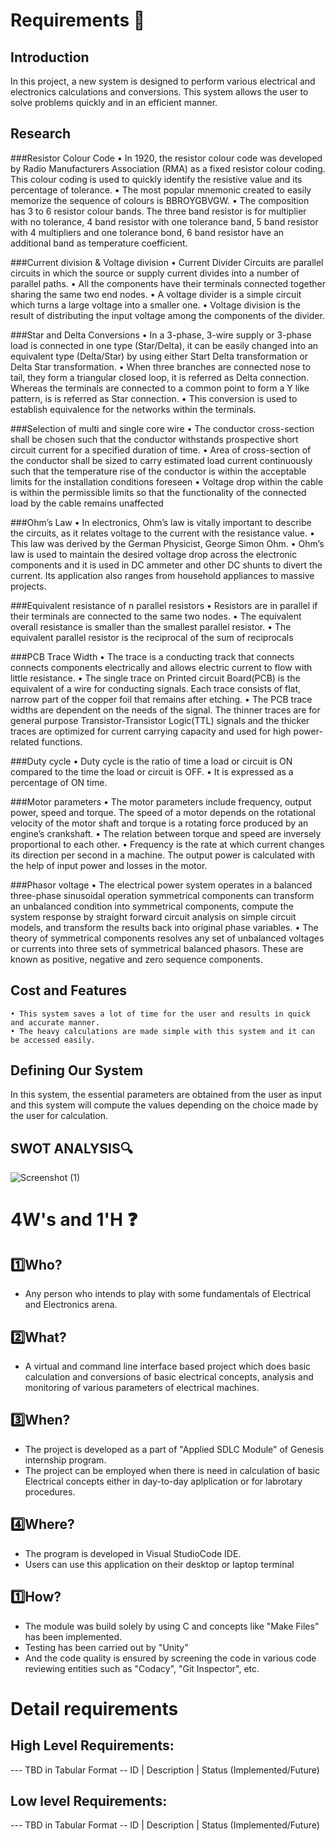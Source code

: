 # Requirements 📝
## Introduction
In this project, a new system is designed to perform various electrical and electronics calculations and conversions. This system allows the user to solve problems quickly and in an efficient manner.

## Research
###Resistor Colour Code
    • In 1920, the resistor colour code was developed by Radio Manufacturers Association (RMA) as a fixed resistor colour coding. This colour coding is used to quickly identify the resistive value and its percentage of tolerance. 
    • The most popular mnemonic created to easily memorize the sequence of colours is BBROYGBVGW.
    • The composition has 3 to 6 resistor colour bands.  The three band resistor is for multiplier with no tolerance, 4 band resistor with one tolerance band, 5 band resistor with 4 multipliers and one tolerance bond, 6 band resistor have an additional band as temperature coefficient.
    
###Current division & Voltage division
    • Current Divider Circuits are parallel circuits in which the source or supply current divides into a number of parallel paths.
    • All the components have their terminals connected together sharing the same two end nodes.
    • A voltage divider is a simple circuit which turns a large voltage into a smaller one.
    • Voltage division is the result of distributing the input voltage among the components of the divider.
    
###Star and Delta Conversions
    • In a 3-phase, 3-wire supply or 3-phase load is connected in one type (Star/Delta), it can be easily changed into an equivalent type (Delta/Star) by using either Start Delta transformation or Delta Star transformation.
    • When three branches are connected nose to tail, they form a triangular closed loop, it is referred as Delta connection. Whereas the terminals are connected to a common point to form a Y like pattern, is is referred as Star connection.
    • This conversion is used to establish equivalence for the networks within the terminals.
    
###Selection of multi and single core wire
    • The conductor cross-section shall be chosen such that the conductor withstands prospective short circuit current for a specified duration of time.
    • Area of cross-section of the conductor shall be sized to carry estimated load current continuously such that the temperature rise of the conductor is within the acceptable limits for the installation conditions foreseen
    • Voltage drop within the cable is within the permissible limits so that the functionality of the connected load by the cable remains unaffected
    
###Ohm’s Law
    • In electronics, Ohm’s law is vitally important to describe the circuits, as it relates voltage to the current with the resistance value.
    • This law was derived by the German Physicist, George Simon Ohm.
    • Ohm’s law is used to maintain the desired voltage drop across the electronic components and it is used in DC ammeter and other DC shunts to divert the current. Its application also ranges from household appliances to massive projects.
    
###Equivalent resistance of n parallel resistors
    • Resistors are in parallel if their terminals are connected to the same two nodes.
    • The equivalent overall resistance is smaller than the smallest parallel resistor. 
    • The equivalent parallel resistor is the reciprocal of the sum of reciprocals
    
###PCB Trace Width
    • The trace is a conducting track that connects connects components electrically and allows electric current to flow with little resistance.
    • The single trace on Printed circuit Board(PCB) is the equivalent of a wire for conducting signals. Each trace consists of flat, narrow part of the copper foil that remains after etching.
    • The PCB trace widths are dependent on the needs of the signal. The thinner traces are for general purpose Transistor-Transistor Logic(TTL) signals and the thicker traces are optimized for current carrying capacity and used for high power-related functions.
    
###Duty cycle
    • Duty cycle is the ratio of time a load or circuit is ON compared to the time the load or circuit is OFF.
    • It is expressed as a percentage of ON time.
    
###Motor parameters
    • The motor parameters include frequency, output power, speed and torque. The speed of a motor depends on the rotational velocity of the motor shaft and torque is a rotating force produced by an engine’s crankshaft. 
    • The relation between torque and speed are inversely proportional to each other. 
    • Frequency is the rate at which current changes its direction per second in a machine. The output power is calculated with the help of input power and losses in the motor.

###Phasor voltage
    • The electrical power system operates in a balanced three-phase sinusoidal operation symmetrical components can transform an unbalanced condition into symmetrical components, compute the system response by straight forward circuit analysis on simple circuit models, and transform the results back into original phase variables.
    • The theory of symmetrical components resolves any set of unbalanced voltages or currents into three sets of symmetrical balanced phasors. These are known as positive, negative and zero sequence components.
    
## Cost and Features
    • This system saves a lot of time for the user and results in quick and accurate manner.
    • The heavy calculations are made simple with this system and it can be accessed easily.
## Defining Our System
   In this system, the essential parameters are obtained from the user as input and this system will compute the values depending on the choice made by the user for calculation.
## SWOT ANALYSIS🔍
![Screenshot (1)](https://user-images.githubusercontent.com/86397294/130183334-019dbea3-915c-4701-9086-12e86f145b1f.png)


# 4W&#39;s and 1&#39;H ❓

## 1️⃣Who?
- Any person who intends to play with some fundamentals of Electrical and Electronics arena.

## 2️⃣What?
- A virtual and command line interface based project which does basic calculation and conversions of basic electrical concepts, analysis and monitoring of various parameters of     electrical machines.

## 3️⃣When?
- The project is developed as a part of "Applied SDLC Module" of Genesis internship program.
- The project can be employed when there is need in calculation of basic Electrical concepts either in day-to-day aplplication or for labrotary procedures. 

## 4️⃣Where?
- The program is developed in Visual StudioCode IDE.
- Users can use this application on their desktop or laptop terminal
 
## 1️⃣How?
- The module was build solely by using C and concepts like "Make Files" has been implemented.
- Testing has been carried out by "Unity"
- And the code quality is ensured by screening the code in various code reviewing entities such as "Codacy", "Git Inspector", etc.

# Detail requirements
## High Level Requirements:
--- TBD in Tabular Format 
-- ID | Description | Status (Implemented/Future)


##  Low level Requirements:
--- TBD in Tabular Format 
-- ID | Description | Status (Implemented/Future)
